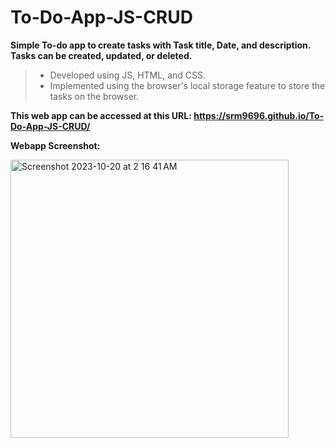 # To-Do-App-JS-CRUD
**Simple To-do app to create tasks with Task title, Date, and description. Tasks can be created, updated, or deleted.**
>- Developed using JS, HTML, and CSS.
>- Implemented using the browser's local storage feature to store the tasks on the browser.

**This web app can be accessed at this URL:
https://srm9696.github.io/To-Do-App-JS-CRUD/**

**Webapp Screenshot:**

<img width="445" alt="Screenshot 2023-10-20 at 2 16 41 AM" src="https://github.com/srm9696/To-Do-App-JS-CRUD/assets/43522007/daba2105-b970-4d3e-a7dc-9f745ff46288">
